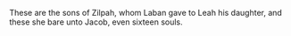These are the sons of Zilpah, whom Laban gave to Leah his daughter, and these she bare unto Jacob, even sixteen souls.
